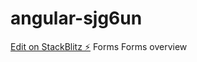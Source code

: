# angular-sjg6un

[Edit on StackBlitz ⚡️](https://stackblitz.com/edit/angular-sjg6un)
Forms
Forms overview


